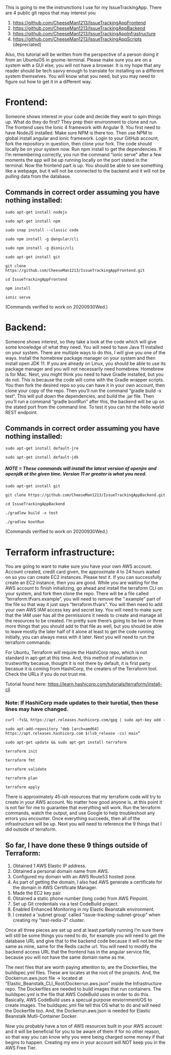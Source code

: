 This is going to me the instrunctions I use for my IssueTrackingApp. There are 4 public git repos that may interest you
1. https://github.com/CheeseMan1213/IssueTrackingAppFrontend
2. https://github.com/CheeseMan1213/IssueTrackingAppBackend
3. https://github.com/CheeseMan1213/IssueTrackingAppInfrastructure
4. https://github.com/CheeseMan1213/IssueTrackingAppScripts    (depreciated)

Also, this tutorial will be written from the perspective of a person doing it from an UbuntuOS in gnome-terminal. Please make sure you are on a system with a GUI else, you will not have a browser. It is my hope that any reader should be tech savvy enough to translate for installing on a different system themselves. You will know what you need, but you may need to figure out how to get it in a different way.

# Frontend:

Someone shows interest in your code and decide they want to spin things up. What do they do first? They prep their environment to clone and run. The frontend uses the Ionic 4 framework with Angular 9. You first need to have NodeJS installed. Make sure NPM is there too. Then use NPM to global install angular and ionic framework. Login to your GitHub account, fork the repository in question, then clone your fork. The code should locally be on your system now. Run npm install to get the dependencies. If I’m remembering correctly, you run the command “ionic serve” after a few moments the app will be up running locally on the port stated in the terminal. Now the frontend part is up. You should be able to see something like a webpage, but it will not be connected to the backend and it will not be pulling data from the database.

## Commands in correct order assuming you have nothing installed:

`sudo apt-get install nodejs`

`sudo apt-get install npm`

`sudo snap install --classic code`

`sudo npm install -g @angular/cli`

`sudo npm install -g @ionic/cli`

`sudo apt-get install git`

`git clone https://github.com/CheeseMan1213/IssueTrackingAppFrontend.git`

`cd IssueTrackingAppFrontend`

`npm install`

`ionic serve`

(Commands verified to work on 20200930Wed.)


# Backend:

Someone shows interest, so they take a look at the code which will give some knowledge of what they need. You will need to have Java 11 installed on your system. There are multiple ways to do this, I will give you one of the ways. Install the homebrew package manager on your system and then install open JDK 11. If you are already on Linux, you should be able to use its package manager and you will not necessarily need homebrew. Homebrew is for Mac. Next, you might think you need to have Gradle installed, but you do not. This is because the code will come with the Gradle wrapper scripts. You then fork the desired repo so you can have it in your own account, then clone your copy of the repo. Then you’ll run the command “gradle build -x test“. This will pull down the dependencies, and build the .jar file. Then you’ll run a command “gradle bootRun” after this, the backend will be up on the stated port from the command line. To test it you can hit the hello world REST endpoint.

## Commands in correct order assuming you have nothing installed:

`sudo apt-get install default-jre`

`sudo apt-get install default-jdk`

##### NOTE = These commands will install the latest version of openjre and openjdk at the given time. Version 11 or greater is what you need.

`sudo apt-get install git`

`git clone https://github.com/CheeseMan1213/IssueTrackingAppBackend.git`

`cd IssueTrackingAppBackend`

`./gradlew build -x test`

`./gradlew bootRun`

(Commands verified to work on 20200930Wed.)

# Terraform infrastructure:

You are going to want to make sure you have your own AWS account. Account created, credit card given, the approximate 4 to 24 hours waited on so you can create EC2 instances. Please test it. If you can successfully create an EC2 instance, then you are good. While you are waiting for the AWS account to finish initializing, go ahead and install the terraform CLI on your system, and fork then clone the repo. There will be a file called “terraform.tfvars.example”, you will need to remove the “.example” part of the file so that way it just says “terraform.tfvars”. You will then need to add your own AWS IAM access key and secret key. You will need to make sure that the IAM user has all the permissions it needs to create and manage all the resources to be created. I’m pretty sure there’s going to be two or three more things that you should add to that file as well, but you should be able to leave mostly the later half of it alone at least to get the code running initially, you can always mess with it later.
Next you will need to run the terraform commands:

For Ubuntu, Terraform will require the HashiCorp repo, which is not standard in apt-get at this time. And, this method of installation in trustworthy becasue, thought it is not there by default, it is first party becasue it is coming from HashiCorp, the creaters of the Terraform tool.
Check the URLs if you do not trust me.

Tutorial found here:
https://learn.hashicorp.com/tutorials/terraform/install-cli

### Note: If HashiCorp made updates to their turotial, then these lines may have changed.

`curl -fsSL https://apt.releases.hashicorp.com/gpg | sudo apt-key add -`

`sudo apt-add-repository "deb [arch=amd64] https://apt.releases.hashicorp.com $(lsb_release -cs) main”`

`sudo apt-get update && sudo apt-get install terraform`

`terraform init`

`terraform fmt`

`terraform validate`

`terraform plan`

`terraform apply`

There is approximately 45-ish resources that my terraform code will try to create in your AWS account. No matter how good anyone is, at this point it is not fair for me to guarantee that everything will work. Run the terraform commands, watch the output, and use Google to help troubleshoot any errors you encounter. Once everything succeeds, then all of the infrastructure will be up. Next you will need to reference the 9 things that I did outside of terraform.

## So far, I have done these 9 things outside of Terraform:
1. Obtained 1 AWS Elastic IP address.
2. Obtained a personal domain name from AWS.
3. Configured my domain with an AWS Route53 hosted zone.
4. As part of getting the domain, I also had AWS generate a certificate for the domain in AWS Certificate Manager.
5. Made the EC2 key pair.
6. Obtained a static phone number (long code) from AWS Pinpoint.
7. Set up Git credentials via a test CodeBuild project.
8. Enabled Enhanced Monitoring in my Elastic Beanstalk environment.
9. I created a 'subnet group' called "issue-tracking-subnet-group" when creating my "test-redis-3" cluster.

Once all three pieces are set up and at least partially running I’m sure there will still be some things you need to do, for example you will need to get the database URL and give that to the backend code because it will not be the same as mine, same for the Redis cache url. You will need to modify the backend access URL that the frontend has in the angular service file, because you will not have the same domain name as me.

The next files that are worth paying attention to, are the Dockerfiles, the buildspec.yml files. These are locates at the root of the projects. And, the Dockerrun.aws.json file -> located at “Elastic_Beanstalk_CLI_Root/Dockerrun.aws.json” inside the Infrastructure repo. The Dockerfiles are needed to build images that run containers. The buildspec.yml is the file that AWS CodeBuild uses in order to do this. Basically, AWS CodeBuild uses a specual purpose enviornment/OS to create images. The buildspec.yml file tell this OS what to do and will need the Dockerfile too. And, the Dockerrun.aws.json is needed for Elastic Beanstalk Mutli-Container Docker.

Now you probably have a ton of AWS resources built in your AWS account and it will be beneficial for you to be aware of them if for no other reason, so that way you can know why you were being charged some money if that begins to happen. Creating my env in your account will NOT keep you in the AWS Free Tier.
